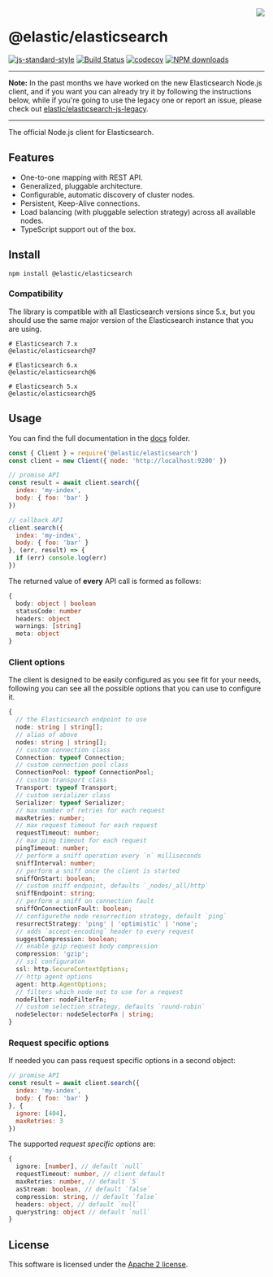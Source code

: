 <img align="right" width="auto" height="auto" src="https://www.elastic.co/static-res/images/elastic-logo-200.png">

# @elastic/elasticsearch

[![js-standard-style](https://img.shields.io/badge/code%20style-standard-brightgreen.svg?style=flat)](http://standardjs.com/)  [![Build Status](https://clients-ci.elastic.co/job/elastic+elasticsearch-js+master/badge/icon)](https://clients-ci.elastic.co/job/elastic+elasticsearch-js+master/)  [![codecov](https://codecov.io/gh/elastic/elasticsearch-js/branch/master/graph/badge.svg)](https://codecov.io/gh/elastic/elasticsearch-js)  [![NPM downloads](https://img.shields.io/npm/dm/@elastic/elasticsearch.svg?style=flat)](https://www.npmjs.com/package/@elastic/elasticsearch)

---

**Note:** In the past months we have worked on the new Elasticsearch Node.js client, and if you want you can already try it by following the instructions below, while if you're going to use the legacy one or report an issue, please check out [elastic/elasticsearch-js-legacy](https://github.com/elastic/elasticsearch-js-legacy).

---

The official Node.js client for Elasticsearch.

## Features
- One-to-one mapping with REST API.
- Generalized, pluggable architecture.
- Configurable, automatic discovery of cluster nodes.
- Persistent, Keep-Alive connections.
- Load balancing (with pluggable selection strategy) across all available nodes.
- TypeScript support out of the box.

## Install
```
npm install @elastic/elasticsearch
```

### Compatibility

The library is compatible with all Elasticsearch versions since 5.x, but you should use the same major version of the Elasticsearch instance that you are using.
```
# Elasticsearch 7.x
@elastic/elasticsearch@7

# Elasticsearch 6.x
@elastic/elasticsearch@6

# Elasticsearch 5.x
@elastic/elasticsearch@5
```

## Usage
You can find the full documentation in the [docs](https://github.com/elastic/elasticsearch-js/tree/master/docs) folder.
```js
const { Client } = require('@elastic/elasticsearch')
const client = new Client({ node: 'http://localhost:9200' })

// promise API
const result = await client.search({
  index: 'my-index',
  body: { foo: 'bar' }
})

// callback API
client.search({
  index: 'my-index',
  body: { foo: 'bar' }
}, (err, result) => {
  if (err) console.log(err)
})
```
The returned value of **every** API call is formed as follows:
```ts
{
  body: object | boolean
  statusCode: number
  headers: object
  warnings: [string]
  meta: object
}
```
### Client options
The client is designed to be easily configured as you see fit for your needs, following you can see all the possible options that you can use to configure it.
```ts
{
  // the Elasticsearch endpoint to use
  node: string | string[];
  // alias of above
  nodes: string | string[];
  // custom connection class
  Connection: typeof Connection;
  // custom connection pool class
  ConnectionPool: typeof ConnectionPool;
  // custom transport class
  Transport: typeof Transport;
  // custom serializer class
  Serializer: typeof Serializer;
  // max number of retries for each request
  maxRetries: number;
  // max request timeout for each request
  requestTimeout: number;
  // max ping timeout for each request
  pingTimeout: number;
  // perform a sniff operation every `n` milliseconds
  sniffInterval: number;
  // perform a sniff once the client is started
  sniffOnStart: boolean;
  // custom sniff endpoint, defaults `_nodes/_all/http`
  sniffEndpoint: string;
  // perform a sniff on connection fault
  sniffOnConnectionFault: boolean;
  // configurethe node resurrection strategy, default `ping`
  resurrectStrategy: 'ping' | 'optimistic' | 'none';
  // adds `accept-encoding` header to every request
  suggestCompression: boolean;
  // enable gzip request body compression
  compression: 'gzip';
  // ssl configuraton
  ssl: http.SecureContextOptions;
  // http agent options
  agent: http.AgentOptions;
  // filters which node not to use for a request
  nodeFilter: nodeFilterFn;
  // custom selection strategy, defaults `round-robin`
  nodeSelector: nodeSelectorFn | string;
}
```

### Request specific options
If needed you can pass request specific options in a second object:
```js
// promise API
const result = await client.search({
  index: 'my-index',
  body: { foo: 'bar' }
}, {
  ignore: [404],
  maxRetries: 3
})
```
The supported *request specific options* are:
```ts
{
  ignore: [number], // default `null`
  requestTimeout: number, // client default
  maxRetries: number, // default `5`
  asStream: boolean, // default `false`
  compression: string, // default `false`
  headers: object, // default `null`
  querystring: object // default `null`
}
```

## License

This software is licensed under the [Apache 2 license](./LICENSE).
